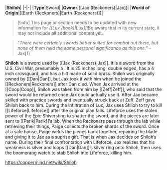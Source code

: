 |**Shiloh**|
|-|-|
|**Type**|Sword|
|**Owner**|[[Jax (Reckoners)\|Jax]]|
|**World of Origin**|[[Earth (Reckoners)\|Earth (Reckoners)]]|

> [!info] This page or section needs to be updated with new information for *[[Lux (book)\|Lux]]*!Be aware that in its current state, it may not include all additional content yet.

>“*There were certainly swords better suited for combat out there, but none of them held the same personal significance as this one.*”
\-Jax[1]


**Shiloh** is a sword used by [[Jax (Reckoners)\|Jax]]. It is a sword from the U.S. Civil War, presumably a . It is 25 inches long, double edged, has a 4 inch crossguard, and has a hilt made of solid brass.
Shiloh was originally owned by [[Dan\|Dan]], but Jax took it with him when he joined the [[Reckoners\|Reckoners]] after Dan died. When Jax arrived at the [[Coop\|Coop]], Shiloh was taken from him by [[Zeff\|Zeff]], who said that the sword would be returned once Jax could actually use it. After Jax became skilled with practice swords and eventually struck back at Zeff, Zeff gave Shiloh back to him.
During the infiltration of Lux, Jax uses Shiloh to try to kill [[Lifeforce\|Lifeforce]] after the original plan fails. Lifeforce uses the stolen power of the Epic Shiversting to shatter the sword, and the pieces are later sent to [[Parik\|Parik]]’s lab. When the Reckoners pass through the lab while retrieving their things, Paige collects the broken shards of the sword. Once at a safe house, Paige welds the pieces back together, repairing the blade and giving it to Jax as a suprise gift. That is when Jax decides on Shiloh’s name. During their final confrontation with Lifeforce, Jax realizes that his weakness is silver and loops [[Dan\|Dan]]’s silver ring onto Shiloh, then uses the boomerang watch to stab Shiloh into Lifeforce, killing him.



https://coppermind.net/wiki/Shiloh